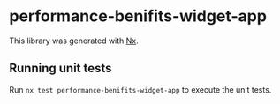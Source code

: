 # performance-benifits-widget-app

This library was generated with [Nx](https://nx.dev).

## Running unit tests

Run `nx test performance-benifits-widget-app` to execute the unit tests.
